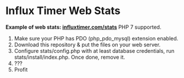 # Influx Timer Web Stats

**Example of web stats: [influxtimer.com/stats](https://influxtimer.com/stats)**
PHP 7 supported.

1. Make sure your PHP has PDO (php_pdo_mysql) extension enabled.
2. Download this repository & put the files on your web server.
3. Configure stats/config.php with at least database credentials, run stats/install/index.php. Once done, remove it.
4. ???
5. Profit
